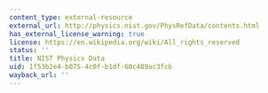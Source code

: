 ```yaml
---
content_type: external-resource
external_url: http://physics.nist.gov/PhysRefData/contents.html
has_external_license_warning: true
license: https://en.wikipedia.org/wiki/All_rights_reserved
status: ''
title: NIST Physics Data
uid: 1f53b2e4-b075-4c0f-b1df-60c489ac3fcb
wayback_url: ''
---
```


